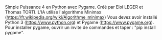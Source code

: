 Simple Puissance 4 en Python avec Pygame.
Créé par Eloi LEGER et Thomas TORTI.
L'IA utilise l'algorithme Minimax (https://fr.wikipedia.org/wiki/Algorithme_minimax)
Vous devez avoir installé Python 3 (https://www.python.org) et Pygame (https://www.pygame.org).
Pour installer pygame, ouvrir un invite de commandes et taper : "pip install pygame".
